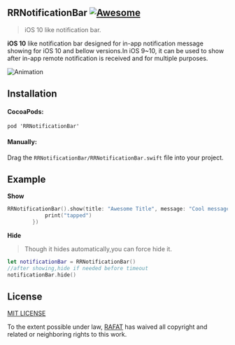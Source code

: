 ## RRNotificationBar [![Awesome](https://cdn.rawgit.com/sindresorhus/awesome/d7305f38d29fed78fa85652e3a63e154dd8e8829/media/badge.svg)](https://github.com/sindresorhus/awesome)
> iOS 10 like notification bar.

**iOS 10** like notification bar designed for in-app notification message showing for iOS 10 and bellow versions.In iOS 9~10, it can be used to show after in-app remote notification is received and for multiple purposes.


![Animation](screencast.gif "Animation")
## Installation

#### CocoaPods:

`pod 'RRNotificationBar'`

#### Manually:
Drag the `RRNotificationBar/RRNotificationBar.swift` file into your project.

## Example

**Show**
```swift
RRNotificationBar().show(title: "Awesome Title", message: "Cool message received",onTap:{
            print("tapped")
        })
```

**Hide** 
>Though it hides automatically,you can force hide it.
```swift
let notificationBar = RRNotificationBar()
//after showing,hide if needed before timeout
notificationBar.hide()
```

## License
[MIT LICENSE](LICENSE.md)

To the extent possible under law, [RAFAT](mailto:rafsun.ra@gmail.com) has waived all copyright and related or neighboring rights to this work.

